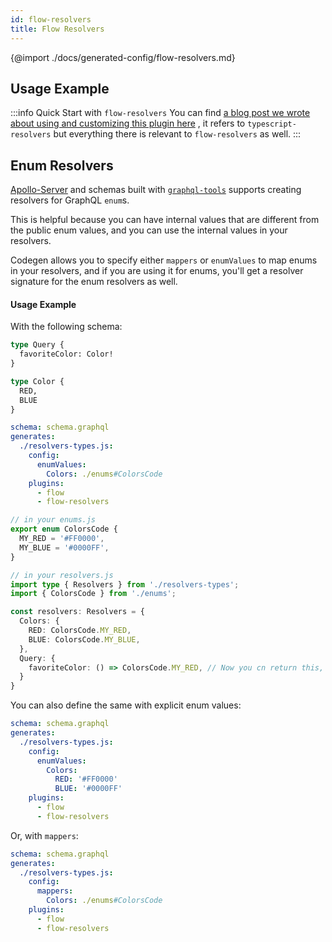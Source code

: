 ```yaml
---
id: flow-resolvers
title: Flow Resolvers
---
```


{@import ./docs/generated-config/flow-resolvers.md}


## Usage Example

:::info Quick Start with `flow-resolvers`
You can find [a blog post we wrote about using and customizing this plugin here](https://the-guild.dev/blog/better-type-safety-for-resolvers-with-graphql-codegen) , it refers to `typescript-resolvers` but everything there is relevant to `flow-resolvers` as well.
:::

## Enum Resolvers

[Apollo-Server](https://www.apollographql.com/docs/apollo-server/) and schemas built with [`graphql-tools`](https://www.graphql-tools.com/) supports creating resolvers for GraphQL `enum`s. 

This is helpful because you can have internal values that are different from the public enum values, and you can use the internal values in your resolvers. 

Codegen allows you to specify either `mappers` or `enumValues` to map enums in your resolvers, and if you are using it for enums, you'll get a resolver signature for the enum resolvers as well.

#### Usage Example

With the following schema:

```graphql
type Query {
  favoriteColor: Color!
}

type Color {
  RED,
  BLUE
}
```

```yaml
schema: schema.graphql
generates:
  ./resolvers-types.js:
    config:
      enumValues:
        Colors: ./enums#ColorsCode
    plugins:
      - flow
      - flow-resolvers
```

```ts
// in your enums.js
export enum ColorsCode {
  MY_RED = '#FF0000',
  MY_BLUE = '#0000FF',
}

// in your resolvers.js
import type { Resolvers } from './resolvers-types';
import { ColorsCode } from './enums';

const resolvers: Resolvers = {
  Colors: {
    RED: ColorsCode.MY_RED,
    BLUE: ColorsCode.MY_BLUE,
  },
  Query: {
    favoriteColor: () => ColorsCode.MY_RED, // Now you cn return this, and it will be mapped to your actual GraphQL enum
  }
}
```

You can also define the same with explicit enum values:

```yaml
schema: schema.graphql
generates:
  ./resolvers-types.js:
    config:
      enumValues:
        Colors: 
          RED: '#FF0000'
          BLUE: '#0000FF'
    plugins:
      - flow
      - flow-resolvers
```

Or, with `mappers`:

```yaml
schema: schema.graphql
generates:
  ./resolvers-types.js:
    config:
      mappers:
        Colors: ./enums#ColorsCode
    plugins:
      - flow
      - flow-resolvers
```
